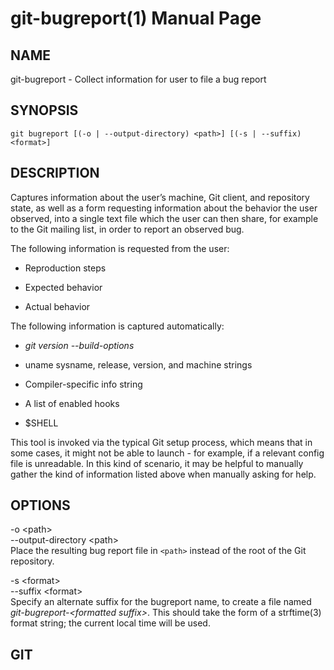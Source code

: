 git-bugreport(1) Manual Page
============================

NAME
----

git-bugreport - Collect information for user to file a bug report

SYNOPSIS
--------

    git bugreport [(-o | --output-directory) <path>] [(-s | --suffix) <format>]

DESCRIPTION
-----------

Captures information about the user’s machine, Git client, and repository state, as well as a form requesting information about the behavior the user observed, into a single text file which the user can then share, for example to the Git mailing list, in order to report an observed bug.

The following information is requested from the user:

-   Reproduction steps

-   Expected behavior

-   Actual behavior

The following information is captured automatically:

-   *git version --build-options*

-   uname sysname, release, version, and machine strings

-   Compiler-specific info string

-   A list of enabled hooks

-   $SHELL

This tool is invoked via the typical Git setup process, which means that in some cases, it might not be able to launch - for example, if a relevant config file is unreadable. In this kind of scenario, it may be helpful to manually gather the kind of information listed above when manually asking for help.

OPTIONS
-------

-o &lt;path&gt;  
--output-directory &lt;path&gt;  
Place the resulting bug report file in `<path>` instead of the root of the Git repository.

-s &lt;format&gt;  
--suffix &lt;format&gt;  
Specify an alternate suffix for the bugreport name, to create a file named *git-bugreport-&lt;formatted suffix&gt;*. This should take the form of a strftime(3) format string; the current local time will be used.

GIT
---
